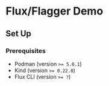 # Flux/Flagger Demo

## Set Up

### Prerequisites

- Podman (version `>= 5.0.1`)
- Kind (version `>= 0.22.0`)
- Flux CLI (version `>= ?`)
